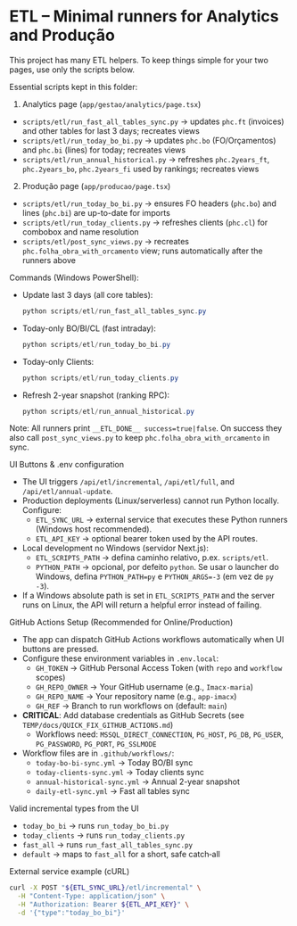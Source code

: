 # ETL – Minimal runners for Analytics and Produção

This project has many ETL helpers. To keep things simple for your two pages, use only the scripts below.

Essential scripts kept in this folder:

1) Analytics page (`app/gestao/analytics/page.tsx`)
- `scripts/etl/run_fast_all_tables_sync.py` → updates `phc.ft` (invoices) and other tables for last 3 days; recreates views
- `scripts/etl/run_today_bo_bi.py` → updates `phc.bo` (FO/Orçamentos) and `phc.bi` (lines) for today; recreates views
- `scripts/etl/run_annual_historical.py` → refreshes `phc.2years_ft`, `phc.2years_bo`, `phc.2years_fi` used by rankings; recreates views

2) Produção page (`app/producao/page.tsx`)
- `scripts/etl/run_today_bo_bi.py` → ensures FO headers (`phc.bo`) and lines (`phc.bi`) are up-to-date for imports
- `scripts/etl/run_today_clients.py` → refreshes clients (`phc.cl`) for combobox and name resolution
- `scripts/etl/post_sync_views.py` → recreates `phc.folha_obra_with_orcamento` view; runs automatically after the runners above

Commands (Windows PowerShell):

- Update last 3 days (all core tables):
  ```powershell
  python scripts/etl/run_fast_all_tables_sync.py
  ```
- Today-only BO/BI/CL (fast intraday):
  ```powershell
  python scripts/etl/run_today_bo_bi.py
  ```
- Today-only Clients:
  ```powershell
  python scripts/etl/run_today_clients.py
  ```
- Refresh 2-year snapshot (ranking RPC):
  ```powershell
  python scripts/etl/run_annual_historical.py
  ```

Note: All runners print `__ETL_DONE__ success=true|false`. On success they also call `post_sync_views.py` to keep `phc.folha_obra_with_orcamento` in sync.

UI Buttons & .env configuration

- The UI triggers `/api/etl/incremental`, `/api/etl/full`, and `/api/etl/annual-update`.
- Production deployments (Linux/serverless) cannot run Python locally. Configure:
  - `ETL_SYNC_URL` → external service that executes these Python runners (Windows host recommended).
  - `ETL_API_KEY` → optional bearer token used by the API routes.
- Local development no Windows (servidor Next.js):
  - `ETL_SCRIPTS_PATH` → defina caminho relativo, p.ex. `scripts/etl`.
  - `PYTHON_PATH` → opcional, por defeito `python`. Se usar o launcher do Windows, defina `PYTHON_PATH=py` e `PYTHON_ARGS=-3` (em vez de `py -3`).
- If a Windows absolute path is set in `ETL_SCRIPTS_PATH` and the server runs on Linux, the API will return a helpful error instead of failing.

GitHub Actions Setup (Recommended for Online/Production)

- The app can dispatch GitHub Actions workflows automatically when UI buttons are pressed.
- Configure these environment variables in `.env.local`:
  - `GH_TOKEN` → GitHub Personal Access Token (with `repo` and `workflow` scopes)
  - `GH_REPO_OWNER` → Your GitHub username (e.g., `Imacx-maria`)
  - `GH_REPO_NAME` → Your repository name (e.g., `app-imacx`)
  - `GH_REF` → Branch to run workflows on (default: `main`)
- **CRITICAL**: Add database credentials as GitHub Secrets (see `TEMP/docs/QUICK_FIX_GITHUB_ACTIONS.md`)
  - Workflows need: `MSSQL_DIRECT_CONNECTION`, `PG_HOST`, `PG_DB`, `PG_USER`, `PG_PASSWORD`, `PG_PORT`, `PG_SSLMODE`
- Workflow files are in `.github/workflows/`:
  - `today-bo-bi-sync.yml` → Today BO/BI sync
  - `today-clients-sync.yml` → Today clients sync
  - `annual-historical-sync.yml` → Annual 2-year snapshot
  - `daily-etl-sync.yml` → Fast all tables sync

Valid incremental types from the UI

- `today_bo_bi` → runs `run_today_bo_bi.py`
- `today_clients` → runs `run_today_clients.py`
- `fast_all` → runs `run_fast_all_tables_sync.py`
- `default` → maps to `fast_all` for a short, safe catch‑all

External service example (cURL)

```bash
curl -X POST "${ETL_SYNC_URL}/etl/incremental" \
  -H "Content-Type: application/json" \
  -H "Authorization: Bearer ${ETL_API_KEY}" \
  -d '{"type":"today_bo_bi"}'
```